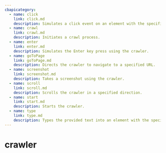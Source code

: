 ```yaml
---
cbapicategory:
  - name: click
    link: click.md
    description: Simulates a click event on an element with the specified ID.
  - name: crawl
    link: crawl.md
    description: Initiates a crawl process.
  - name: enter
    link: enter.md
    description: Simulates the Enter key press using the crawler.
  - name: goToPage
    link: goToPage.md
    description: Directs the crawler to navigate to a specified URL.
  - name: screenshot
    link: screenshot.md
    description: Takes a screenshot using the crawler.
  - name: scroll
    link: scroll.md
    description: Scrolls the crawler in a specified direction.
  - name: start
    link: start.md
    description: Starts the crawler.
  - name: type
    link: type.md
    description: Types the provided text into an element with the specified ID.
---
```

# crawler
<CBAPICategory />
